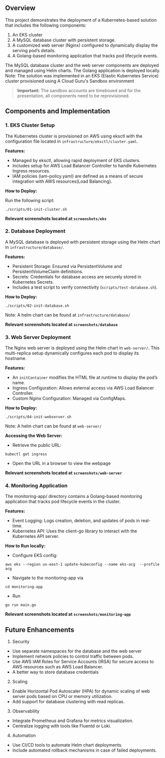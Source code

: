 ## Overview

This project demonstrates the deployment of a Kubernetes-based solution that includes the following components:

1. An EKS cluster
2. A MySQL database cluster with persistent storage.
3. A customized web server (Nginx) configured to dynamically display the serving pod’s details.
4. A Golang-based monitoring application that tracks pod lifecycle events.

The MySQL database cluster and the web server components are deployed and managed using Helm charts. The Golang application is deployed locally.
Note: The solution was implemented in an EKS (Elastic Kubernetes Service) cluster provisioned using A Cloud Guru's Sandbox environment 
> **Important:** The sandbox accounts are timeboxed and for the presentation, all components need to be reprovisioned.

## Components and Implementation

### 1. EKS Cluster Setup

The Kubernetes cluster is provisioned on AWS using eksctl with the configuration file located in `infrastructure/eksctl/cluster.yaml`.

**Features:**
- Managed by eksctl, allowing rapid deployment of EKS clusters.
- Includes setup for AWS Load Balancer Controller to handle Kubernetes Ingress resources.
- IAM policies (iam-policy.yaml) are defined as a means of secure integration with AWS resources(Load Balancing).

**How to Deploy:**

Run the following script:
```
./scripts/01-init-cluster.sh
```

**Relevant screenshots located at `screenshots/eks`**

### 2. Database Deployment

A MySQL database is deployed with persistent storage using the Helm chart in `infrastructure/database/`.

**Features:**
- Persistent Storage: Ensured via PersistentVolume and PersistentVolumeClaim definitions.
- Secrets: Credentials for database access are securely stored in Kubernetes Secrets.
- Includes a test script to verify connectivity (`scripts/test-database.sh`).

**How to Deploy:**

```
./scripts/02-init-database.sh
```

Note: A helm chart can be found at `infrastructure/database/`

**Relevant screenshots located at `screenshots/database`**

### 3. Web Server Deployment

The Nginx web server is deployed using the Helm chart in `web-server/`. This multi-replica setup dynamically configures each pod to display its hostname.

**Features:**
- An `initContainer` modifies the HTML file at runtime to display the pod’s name.
- Ingress Configuration: Allows external access via AWS Load Balancer Controller.
- Custom Nginx Configuration: Managed via ConfigMaps.

**How to Deploy:**

```
./scripts/04-init-webserver.sh
```

Note: A helm chart can be found at `web-server/`

**Accessing the Web Server:**

- Retrieve the public URL:
```
kubectl get ingress
```
- Open the URL in a browser to view the webpage

**Relevant screenshots located at `screenshots/web-server`**

### 4. Monitoring Application

The monitoring-app/ directory contains a Golang-based monitoring application that tracks pod lifecycle events in the cluster.

**Features:**
- Event Logging: Logs creation, deletion, and updates of pods in real-time.
- Kubernetes API: Uses the client-go library to interact with the Kubernetes API server.

**How to Run locally:**

- Configure EKS config:
```
aws eks --region us-east-1 update-kubeconfig --name eks-acg  --profile acg
```

- Navigate to the monitoring-app via 
```
cd monitoring-app
```

- Run 
```
go run main.go
```

**Relevant screenshots located at `screenshots/monitoring-app`**

## Future Enhancements

1. Security

- Use separate namespaces for the database and the web server
- Implement network policies to control traffic between pods.
- Use AWS IAM Roles for Service Accounts (IRSA) for secure access to AWS resources such as AWS Load Balancer.
- A better way to store database credentials

2. Scaling
- Enable Horizontal Pod Autoscaler (HPA) for dynamic scaling of web server pods based on CPU or memory utilization.
- Add support for database clustering with read replicas.

3. Observability
- Integrate Prometheus and Grafana for metrics visualization.
- Centralize logging with tools like Fluentd or Loki.

4. Automation
- Use CI/CD tools to automate Helm chart deployments.
- Include automated rollback mechanisms in case of failed deployments.


